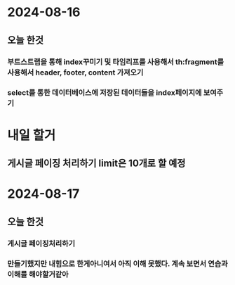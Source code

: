# 2024-08-16
## 오늘 한것
### 부트스트랩을 통해 index꾸미기 및 타임리프를 사용해서 th:fragment를 사용해서 header, footer, content 가져오기
### select를 통한 데이터베이스에 저장된 데이터들을 index페이지에 보여주기

# 내일 할거
## 게시글 페이징 처리하기 limit은 10개로 할 예정

# 2024-08-17
## 오늘 한것
### 게시글 페이징처리하기
### 만들기했지만 내힘으로 한게아니여서 아직 이해 못했다. 계속 보면서 연습과 이해를 해야할거같아
